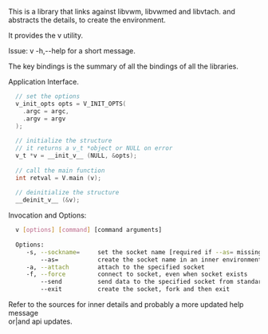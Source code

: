 This is a library that links against libvwm, libvwmed and libvtach. 
and abstracts the details, to create the environment.
  
It provides the v utility.  
  
Issue: v -h,--help for a short message.  
  
The key bindings is the summary of all the bindings of all the libraries.
  
  
Application Interface.
```C
  // set the options
  v_init_opts opts = V_INIT_OPTS(
    .argc = argc,
    .argv = argv
  );
  
  // initialize the structure
  // it returns a v_t *object or NULL on error
  v_t *v = __init_v__ (NULL, &opts);
  
  // call the main function
  int retval = V.main (v);
  
  // deinitialize the structure
  __deinit_v__ (&v);
```
  
Invocation and Options:
```sh
  v [options] [command] [command arguments]
  
  Options:
     -s, --sockname=     set the socket name [required if --as= missing]
         --as=           create the socket name in an inner environment [required if -s is missing]
     -a, --attach        attach to the specified socket
     -f, --force         connect to socket, even when socket exists
         --send          send data to the specified socket from standard input and then exit
         --exit          create the socket, fork and then exit
```
  
Refer to the sources for inner details and probably a more updated help message  
or|and api updates.
